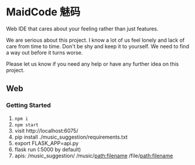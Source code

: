 # MaidCode 魅码
Web IDE that cares about your feeling rather than just features.

We are serious about this project. I know a lot of us feel lonely and 
lack of care from time to time. Don't be shy and keep it to yourself.
We need to find a way out before it turns worse.


Please let us know if you need any help or have any further idea on this project. 

## Web

### Getting Started

1. `npm i`
2. `npm start`
3. visit http://localhost:6075/
4. pip install ./music_suggestion/requirements.txt
5. export FLASK_APP=api.py
6. flask run (:5000 by default)
7. apis:
	/music_suggestion/<text>
	/music/<path:filename>
	/file/<path:filename>